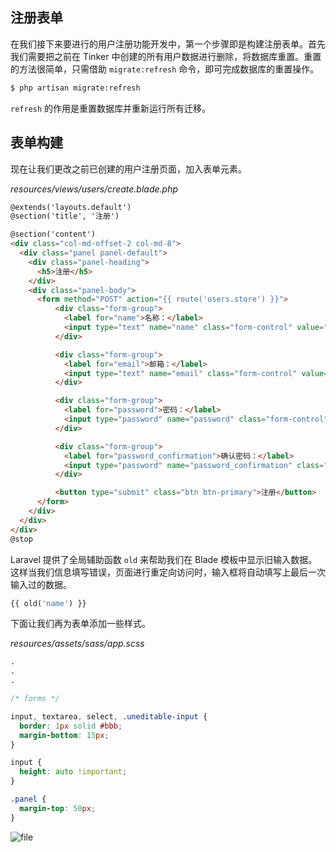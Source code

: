 ## 注册表单

在我们接下来要进行的用户注册功能开发中，第一个步骤即是构建注册表单。首先我们需要把之前在 Tinker 中创建的所有用户数据进行删除，将数据库重置。重置的方法很简单，只需借助 `migrate:refresh` 命令，即可完成数据库的重置操作。

```bash
$ php artisan migrate:refresh
```

`refresh` 的作用是重置数据库并重新运行所有迁移。

## 表单构建

现在让我们更改之前已创建的用户注册页面，加入表单元素。

*resources/views/users/create.blade.php*

```html
@extends('layouts.default')
@section('title', '注册')

@section('content')
<div class="col-md-offset-2 col-md-8">
  <div class="panel panel-default">
    <div class="panel-heading">
      <h5>注册</h5>
    </div>
    <div class="panel-body">
      <form method="POST" action="{{ route('users.store') }}">
          <div class="form-group">
            <label for="name">名称：</label>
            <input type="text" name="name" class="form-control" value="{{ old('name') }}">
          </div>

          <div class="form-group">
            <label for="email">邮箱：</label>
            <input type="text" name="email" class="form-control" value="{{ old('email') }}">
          </div>

          <div class="form-group">
            <label for="password">密码：</label>
            <input type="password" name="password" class="form-control" value="{{ old('password') }}">
          </div>

          <div class="form-group">
            <label for="password_confirmation">确认密码：</label>
            <input type="password" name="password_confirmation" class="form-control" value="{{ old('password_confirmation') }}">
          </div>

          <button type="submit" class="btn btn-primary">注册</button>
      </form>
    </div>
  </div>
</div>
@stop
```

Laravel 提供了全局辅助函数 `old` 来帮助我们在 Blade 模板中显示旧输入数据。这样当我们信息填写错误，页面进行重定向访问时，输入框将自动填写上最后一次输入过的数据。

```php
{{ old('name') }}
```

下面让我们再为表单添加一些样式。

*resources/assets/sass/app.scss*

```scss
.
.
.

/* forms */

input, textarea, select, .uneditable-input {
  border: 1px solid #bbb;
  margin-bottom: 15px;
}

input {
  height: auto !important;
}

.panel {
  margin-top: 50px;
}
```

![file](https://fsdhubcdn.phphub.org/uploads/images/201708/02/1/Y70hn0GxXy.png)